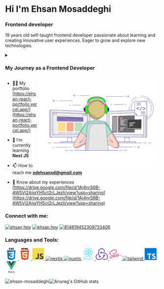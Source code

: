 <h1 >Hi I'm Ehsan Mosaddeghi</h1>
<h3 >Frontend developer</h3>

<p>
  19 years old self-taught frontend developer passionate about learning and creating innovative user experiences. Eager to grow and explore new technologies.
</p>

<details>
<summary><h3>My Journey as a Frontend Developer</h3></summary>
My fascination with frontend development began when I was just 16. I that I had a creative streak and a passion for working with design and colors. As I delved deeper into the world of coding, I realized that frontend development was the perfect blend of art and technology. I found myself drawn to the idea of bringing designs to life, creating interactive experiences, and making a visual impact. It was then that I knew I wanted to pursue a career in frontend development, and I've been hooked ever since!
</details>

<img align="right" width="400" src="https://raw.githubusercontent.com/devSouvik/devSouvik/master/gif3.gif"> 

- 👨‍💻 My porftolio [https://ehsan-react-portfolio.vercel.app/](https://ehsan-react-portfolio.vercel.app/)
  
- 🌱 I’m currently learning **Next JS**

- 📫 How to reach me **xdehsanxd@gmail.com**

- 📄 Know about my experiences [https://drive.google.com/file/d/1Aj4nrS6B-AW5Vj2AijqYH5ct2rLJezIi/view?usp=sharing](https://drive.google.com/file/d/1Aj4nrS6B-AW5Vj2AijqYH5ct2rLJezIi/view?usp=sharing)


<h3 align="left">Connect with me:</h3>
<p align="left">
<a href="https://linkedin.com/in/ehsan hpy" target="blank"><img align="center" src="https://raw.githubusercontent.com/rahuldkjain/github-profile-readme-generator/master/src/images/icons/Social/linked-in-alt.svg" alt="ehsan hpy" height="30" width="40" /></a>
<a href="https://instagram.com/ehsan.hpy" target="blank"><img align="center" src="https://raw.githubusercontent.com/rahuldkjain/github-profile-readme-generator/master/src/images/icons/Social/instagram.svg" alt="ehsan.hpy" height="30" width="40" /></a>
<a href="https://discord.gg/814819452309733406" target="blank"><img align="center" src="https://raw.githubusercontent.com/rahuldkjain/github-profile-readme-generator/master/src/images/icons/Social/discord.svg" alt="814819452309733406" height="30" width="40" /></a>
</p>

<h3 align="left">Languages and Tools:</h3>
<p align="left"> <a href="https://www.w3schools.com/css/" target="_blank" rel="noreferrer"> <img src="https://raw.githubusercontent.com/devicons/devicon/master/icons/css3/css3-original-wordmark.svg" alt="css3" width="40" height="40"/> </a> <a href="https://www.w3.org/html/" target="_blank" rel="noreferrer"> <img src="https://raw.githubusercontent.com/devicons/devicon/master/icons/html5/html5-original-wordmark.svg" alt="html5" width="40" height="40"/> </a> <a href="https://developer.mozilla.org/en-US/docs/Web/JavaScript" target="_blank" rel="noreferrer"> <img src="https://raw.githubusercontent.com/devicons/devicon/master/icons/javascript/javascript-original.svg" alt="javascript" width="40" height="40"/> </a> <a href="https://nextjs.org/" target="_blank" rel="noreferrer"> <img src="https://cdn.worldvectorlogo.com/logos/nextjs-2.svg" alt="nextjs" width="40" height="40"/> </a> <a href="https://nuxtjs.org/" target="_blank" rel="noreferrer"> <img src="https://www.vectorlogo.zone/logos/nuxtjs/nuxtjs-icon.svg" alt="nuxtjs" width="40" height="40"/> </a> <a href="https://reactjs.org/" target="_blank" rel="noreferrer"> <img src="https://raw.githubusercontent.com/devicons/devicon/master/icons/react/react-original-wordmark.svg" alt="react" width="40" height="40"/> </a> <a href="https://redux.js.org" target="_blank" rel="noreferrer"> <img src="https://raw.githubusercontent.com/devicons/devicon/master/icons/redux/redux-original.svg" alt="redux" width="40" height="40"/> </a> <a href="https://sass-lang.com" target="_blank" rel="noreferrer"> <img src="https://raw.githubusercontent.com/devicons/devicon/master/icons/sass/sass-original.svg" alt="sass" width="40" height="40"/> </a> <a href="https://tailwindcss.com/" target="_blank" rel="noreferrer"> <img src="https://www.vectorlogo.zone/logos/tailwindcss/tailwindcss-icon.svg" alt="tailwind" width="40" height="40"/> </a> <a href="https://www.typescriptlang.org/" target="_blank" rel="noreferrer"> <img src="https://raw.githubusercontent.com/devicons/devicon/master/icons/typescript/typescript-original.svg" alt="typescript" width="40" height="40"/> </a> <a href="https://vuejs.org/" target="_blank" rel="noreferrer"> <img src="https://raw.githubusercontent.com/devicons/devicon/master/icons/vuejs/vuejs-original-wordmark.svg" alt="vuejs" width="40" height="40"/> </a> </p>



<p><img align="left" src="https://github-readme-stats.vercel.app/api/top-langs?username=ehsan-mosaddeghi&show_icons=true&locale=en&layout=compact" alt="ehsan-mosaddeghi" /></p>

![Anurag's GitHub stats](https://github-readme-stats.vercel.app/api?username=Ehsan-Mosaddeghi&show_icons=true&theme=holi)


